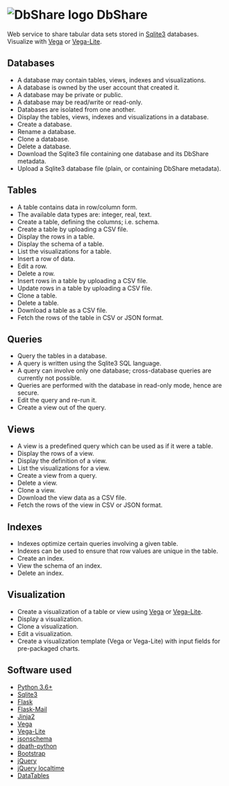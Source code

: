 # ![DbShare logo](https://raw.githubusercontent.com/pekrau/DbShare/master/dbshare/static/dbshare-32.png) DbShare

Web service to share tabular data sets stored in
[Sqlite3](https://www.sqlite.org/) databases.
Visualize with
[Vega](https://vega.github.io/vega/) or
[Vega-Lite](https://vega.github.io/vega-lite/).

## Databases

- A database may contain tables, views, indexes and visualizations.
- A database is owned by the user account that created it.
- A database may be private or public.
- A database may be read/write or read-only.
- Databases are isolated from one another.
- Display the tables, views, indexes and visualizations in a database.
- Create a database.
- Rename a database.
- Clone a database.
- Delete a database.
- Download the Sqlite3 file containing one database and its DbShare metadata.
- Upload a Sqlite3 database file (plain, or containing DbShare metadata).

## Tables

- A table contains data in row/column form.
- The available data types are: integer, real, text.
- Create a table, defining the columns; i.e. schema.
- Create a table by uploading a CSV file.
- Display the rows in a table.
- Display the schema of a table.
- List the visualizations for a table.
- Insert a row of data.
- Edit a row.
- Delete a row.
- Insert rows in a table by uploading a CSV file.
- Update rows in a table by uploading a CSV file.
- Clone a table.
- Delete a table.
- Download a table as a CSV file.
- Fetch the rows of the table in CSV or JSON format.

## Queries

- Query the tables in a database.
- A query is written using the Sqlite3 SQL language.
- A query can involve only one database; cross-database queries are
  currently not possible.
- Queries are performed with the database in read-only mode, hence are secure.
- Edit the query and re-run it.
- Create a view out of the query.

## Views

- A view is a predefined query which can be used as if it were a table.
- Display the rows of a view.
- Display the definition of a view.
- List the visualizations for a view.
- Create a view from a query.
- Delete a view.
- Clone a view.
- Download the view data as a CSV file.
- Fetch the rows of the view in CSV or JSON format.

## Indexes

- Indexes optimize certain queries involving a given table.
- Indexes can be used to ensure that row values are unique in the table.
- Create an index.
- View the schema of an index.
- Delete an index.

## Visualization

- Create a visualization of a table or view using
  [Vega](https://vega.github.io/vega/) or
  [Vega-Lite](https://vega.github.io/vega-lite/).
- Display a visualization.
- Clone a visualization.
- Edit a visualization.
- Create a visualization template (Vega or Vega-Lite) with input fields
  for pre-packaged charts.

## Software used

- [Python 3.6+](https://www.python.org/)
- [Sqlite3](https://www.sqlite.org/)
- [Flask](http://flask.pocoo.org/)
- [Flask-Mail](https://pythonhosted.org/Flask-Mail/)
- [Jinja2](http://jinja.pocoo.org/docs)
- [Vega](https://vega.github.io/vega/)
- [Vega-Lite](https://vega.github.io/vega-lite/)
- [jsonschema](https://github.com/Julian/jsonschema)
- [dpath-python](https://github.com/akesterson/dpath-python)
- [Bootstrap](https://getbootstrap.com/)
- [jQuery](https://jquery.com/)
- [jQuery localtime](https://plugins.jquery.com/jquery.localtime/)
- [DataTables](https://datatables.net/)
